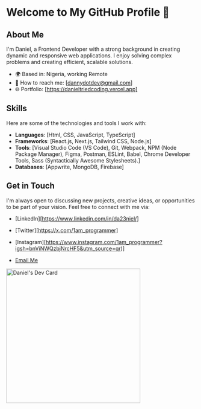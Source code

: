 # Welcome to My GitHub Profile 👋

## About Me
 I'm Daniel, a Frontend Developer with a strong background in creating dynamic and responsive web applications. I enjoy solving complex problems and creating efficient, scalable solutions.


- 🌍 Based in: Nigeria, working Remote
- 📧 How to reach me: [dannydotdev@gmail.com]
- 🌐 Portfolio: [https://danieltriedcoding.vercel.app]

## Skills
Here are some of the technologies and tools I work with:

- **Languages**: [Html, CSS, JavaScript, TypeScript]
- **Frameworks**: [React.js, Next.js, Tailwind CSS, Node.js]
- **Tools**: [Visual Studio Code (VS Code), Git, Webpack, NPM (Node Package Manager), Figma, Postman, ESLint, Babel, Chrome Developer Tools, Sass (Syntactically Awesome Stylesheets).]
- **Databases**: [Appwrite, MongoDB, Firebase]



## Get in Touch
I'm always open to discussing new projects, creative ideas, or opportunities to be part of your vision. Feel free to connect with me via:

- [LinkedIn][https://www.linkedin.com/in/da23niel/]
- [Twitter][https://x.com/1am_programmer]
- [Instagram][https://www.instagram.com/1am_programmer?igsh=bnViNWQzbjNrcHF5&utm_source=qr)]

- [Email Me](mailto:dannydotdev@gmail.com)







<a href="https://app.daily.dev/danny23m"><img src="https://api.daily.dev/devcards/v2/ITh8zV46k34Norhn5TM9l.png?type=default&r=zsi" width="356" alt="Daniel's Dev Card"/></a>
